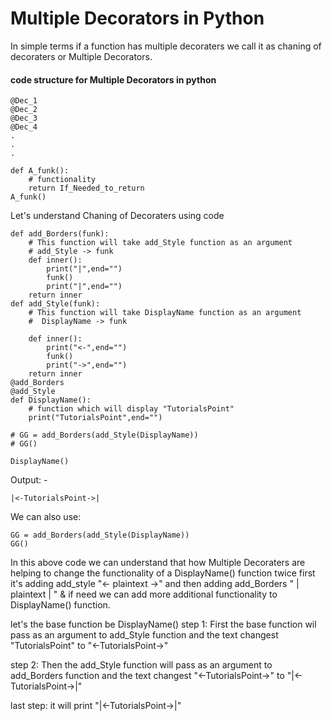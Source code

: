# Multiple Decorators in Python

In simple terms if a function has multiple decoraters we call it as chaning of decoraters or Multiple Decorators.
#### code structure for Multiple Decorators in python
```
@Dec_1
@Dec_2
@Dec_3
@Dec_4
.
.
.

def A_funk():
    # functionality
    return If_Needed_to_return
A_funk()
```



Let's understand Chaning of Decoraters using code

```
def add_Borders(funk):
    # This function will take add_Style function as an argument
    # add_Style -> funk
    def inner():
        print("|",end="")
        funk()
        print("|",end="")
    return inner
def add_Style(funk):
    # This function will take DisplayName function as an argument
    #  DisplayName -> funk

    def inner():
        print("<-",end="")
        funk()
        print("->",end="")
    return inner
@add_Borders
@add_Style
def DisplayName():
    # function which will display "TutorialsPoint"
    print("TutorialsPoint",end="")

# GG = add_Borders(add_Style(DisplayName))
# GG()

DisplayName()
```
Output: -
```
|<-TutorialsPoint->|
```
We can also use:
```
GG = add_Borders(add_Style(DisplayName))
GG()
```

In this above code we can understand that how Multiple Decoraters are helping to change the functionality of a DisplayName() function twice first it's adding add_style  "<- plaintext ->" and then adding add_Borders " | plaintext | " & if need we can add more additional functionality to DisplayName() function.


let's the base function be DisplayName()
step 1:
First the base function wil pass as an argument to add_Style function and the text changest "TutorialsPoint" to "<-TutorialsPoint->"

step 2:
Then the add_Style function will pass as an argument to add_Borders function and the text changest "<-TutorialsPoint->" to "|<-TutorialsPoint->|"

last step: it will print "|<-TutorialsPoint->|"